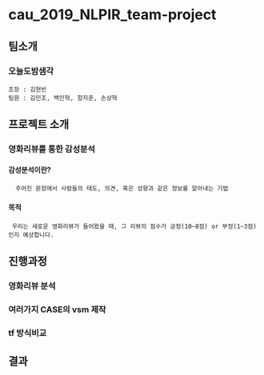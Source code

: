 # cau_2019_NLPIR_team-project

## 팀소개
### 오늘도밤샘각
    조장 : 김현빈
    팀원 : 김민조, 백인혁, 함지훈, 손상혁
 
 
## 프로젝트 소개
### 영화리뷰를 통한 감성분석
#### 감성분석이란?
      주어진 문장에서 사람들의 태도, 의견, 혹은 성향과 같은 정보를 알아내는 기법
#### 목적
     우리는 새로운 영화리뷰가 들어왔을 때, 그 리뷰의 점수가 긍정(10~8점) or 부정(1~3점)인지 예상합니다.
             
## 진행과정
### 영화리뷰 분석
### 여러가지 CASE의 vsm 제작
### tf 방식비교


## 결과
